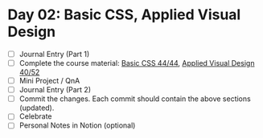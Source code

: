# Day 02: Basic CSS, Applied Visual Design

- [ ] Journal Entry (Part 1)
- [ ] Complete the course material: [Basic CSS 44/44](https://www.freecodecamp.org/learn/responsive-web-design/#basic-css), [Applied Visual Design 40/52](https://www.freecodecamp.org/learn/responsive-web-design/#applied-visual-design)
- [ ] Mini Project / QnA
- [ ] Journal Entry (Part 2)
- [ ] Commit the changes. Each commit should contain the above sections (updated).
- [ ] Celebrate
- [ ] Personal Notes in Notion (optional)
<!-- [x] to tick -->
